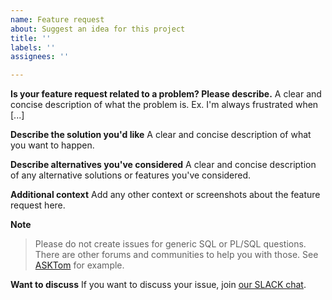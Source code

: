 ```yaml
---
name: Feature request
about: Suggest an idea for this project
title: ''
labels: ''
assignees: ''

---
```


**Is your feature request related to a problem? Please describe.**
A clear and concise description of what the problem is. Ex. I'm always frustrated when [...]

**Describe the solution you'd like**
A clear and concise description of what you want to happen.

**Describe alternatives you've considered**
A clear and concise description of any alternative solutions or features you've considered.

**Additional context**
Add any other context or screenshots about the feature request here.

**Note**
> Please do not create issues for generic SQL or PL/SQL questions. There are other forums and communities to help you with those. See [ASKTom](https://asktom.oracle.com) for example.

**Want to discuss**
If you want to discuss your issue, join [our SLACK chat](http://utplsql-slack-invite.herokuapp.com/).

